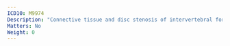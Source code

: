 ```yaml
---
ICD10: M9974
Description: "Connective tissue and disc stenosis of intervertebral foramina: Sacral region"
Matters: No
Weight: 0
---
```


